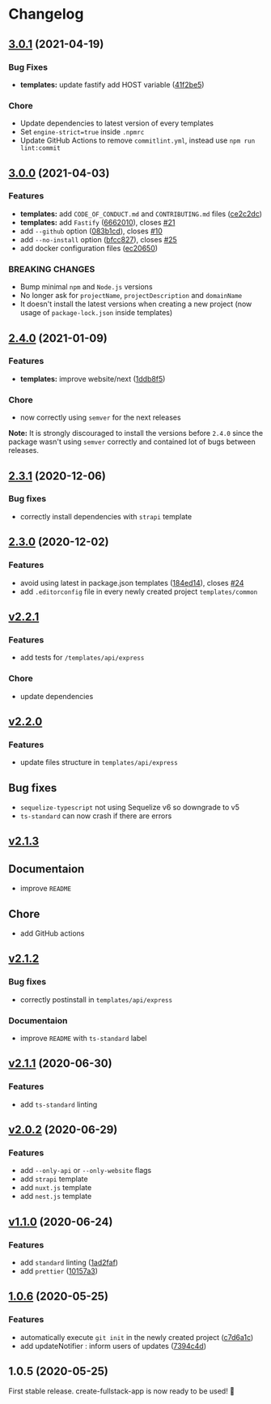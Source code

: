 # Changelog

## [3.0.1](https://github.com/Divlo/create-fullstack-app/compare/v3.0.0...v3.0.1) (2021-04-19)

### Bug Fixes

- **templates:** update fastify add HOST variable ([41f2be5](https://github.com/Divlo/create-fullstack-app/commit/41f2be583372aed6bc833f4ba019a1168ab1ad69))

### Chore

- Update dependencies to latest version of every templates
- Set `engine-strict=true` inside `.npmrc`
- Update GitHub Actions to remove `commitlint.yml`, instead use `npm run lint:commit`

## [3.0.0](https://github.com/Divlo/create-fullstack-app/compare/v2.4.0...v3.0.0) (2021-04-03)

### Features

- **templates:** add `CODE_OF_CONDUCT.md` and `CONTRIBUTING.md` files ([ce2c2dc](https://github.com/Divlo/create-fullstack-app/commit/ce2c2dc933c011d247262a5a9ccbcb9ae93cad7c))
- **templates:** add `Fastify` ([6662010](https://github.com/Divlo/create-fullstack-app/commit/666201006d745980e9d861a44fc5c67da7dd3907)), closes [#21](https://github.com/Divlo/create-fullstack-app/issues/21)
- add `--github` option ([083b1cd](https://github.com/Divlo/create-fullstack-app/commit/083b1cdc17bd5c22c3da249fb7f748901fabfa45)), closes [#10](https://github.com/Divlo/create-fullstack-app/issues/10)
- add `--no-install` option ([bfcc827](https://github.com/Divlo/create-fullstack-app/commit/bfcc827b5698aa562de08a68fb2e3b6ea9475e1e)), closes [#25](https://github.com/Divlo/create-fullstack-app/issues/25)
- add docker configuration files ([ec20650](https://github.com/Divlo/create-fullstack-app/commit/ec20650715b0a3af6bbfe6f2eb5eb9c3d19f9321))

### BREAKING CHANGES

- Bump minimal `npm` and `Node.js` versions
- No longer ask for `projectName`, `projectDescription` and `domainName`
- It doesn't install the latest versions when creating a new project (now usage of `package-lock.json` inside templates)

## [2.4.0](https://github.com/Divlo/create-fullstack-app/compare/v2.3.1...v2.4.0) (2021-01-09)

### Features

- **templates:** improve website/next ([1ddb8f5](https://github.com/Divlo/create-fullstack-app/commit/1ddb8f5fae18182ce33ffcd684bd3df3ebc023c8))

### Chore

- now correctly using `semver` for the next releases

**Note:** It is strongly discouraged to install the versions before `2.4.0` since the package wasn't using `semver` correctly and contained lot of bugs between releases.

## [2.3.1](https://github.com/Divlo/create-fullstack-app/compare/v2.3.1...v2.4.0) (2020-12-06)

### Bug fixes

- correctly install dependencies with `strapi` template

## [2.3.0](https://github.com/Divlo/create-fullstack-app/compare/v2.3.0...v2.2.1) (2020-12-02)

### Features

- avoid using latest in package.json templates ([184ed14](https://github.com/Divlo/create-fullstack-app/commit/184ed140492037acabe1ec021c65d352f5ce4c1b)), closes [#24](https://github.com/Divlo/create-fullstack-app/issues/24)
- add `.editorconfig` file in every newly created project `templates/common`

## [v2.2.1](https://github.com/Divlo/create-fullstack-app/compare/v2.2.1...v2.2.0)

### Features

- add tests for `/templates/api/express`

### Chore

- update dependencies

## [v2.2.0](https://github.com/Divlo/create-fullstack-app/compare/v2.2.0...v2.1.3)

### Features

- update files structure in `templates/api/express`

## Bug fixes

- `sequelize-typescript` not using Sequelize v6 so downgrade to v5
- `ts-standard` can now crash if there are errors

## [v2.1.3](https://github.com/Divlo/create-fullstack-app/compare/v2.1.3...v2.1.2)

## Documentaion

- improve `README`

## Chore

- add GitHub actions

## [v2.1.2](https://github.com/Divlo/create-fullstack-app/compare/v2.1.2...v2.1.1)

### Bug fixes

- correctly postinstall in `templates/api/express`

### Documentaion

- improve `README` with `ts-standard` label

## [v2.1.1](https://github.com/Divlo/create-fullstack-app/compare/v2.1.1...v2.0.2) (2020-06-30)

### Features

- add `ts-standard` linting

## [v2.0.2](https://github.com/Divlo/create-fullstack-app/compare/v.2.0.2...v1.1.0) (2020-06-29)

### Features

- add `--only-api` or `--only-website` flags
- add `strapi` template
- add `nuxt.js` template
- add `nest.js` template

## [v1.1.0](https://github.com/Divlo/create-fullstack-app/compare/v1.0.6...v1.1.0) (2020-06-24)

### Features

- add `standard` linting ([1ad2faf](https://github.com/Divlo/create-fullstack-app/commit/1ad2faf41812f956f9bfed21870d2827223bae07))
- add `prettier` ([10157a3](https://github.com/Divlo/create-fullstack-app/commit/10157a3d1af66afe3235614fef9269b3750adf80))

## [1.0.6](https://github.com/Divlo/create-fullstack-app/compare/v1.0.5...v1.0.6) (2020-05-25)

### Features

- automatically execute `git init` in the newly created project ([c7d6a1c](https://github.com/Divlo/create-fullstack-app/commit/c7d6a1c3cb4ffa239d8bd997d80f993d576fd997))
- add updateNotifier : inform users of updates ([7394c4d](https://github.com/Divlo/create-fullstack-app/commit/7394c4def0f397a14d8943efc7f848f3c983ba42))

## 1.0.5 (2020-05-25)

First stable release.
create-fullstack-app is now ready to be used! 🚀
